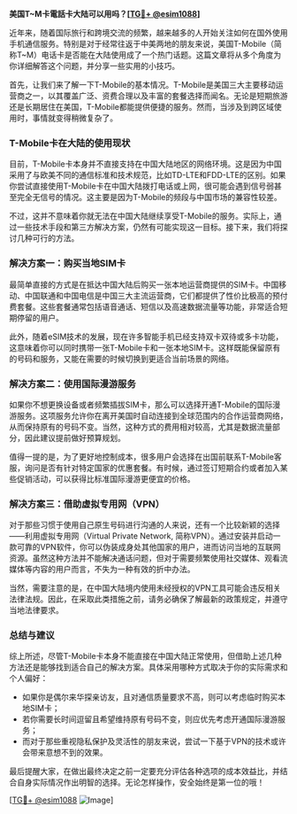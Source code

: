 **美国T~M卡電話卡大陆可以用吗？[[TG💪+ @esim1088](https://t.me/s/esim1088)]**

近年来，随着国际旅行和跨境交流的频繁，越来越多的人开始关注如何在国外使用手机通信服务。特别是对于经常往返于中美两地的朋友来说，美国T-Mobile（简称T~M）电话卡是否能在大陆使用成了一个热门话题。这篇文章将从多个角度为你详细解答这个问题，并分享一些实用的小技巧。

首先，让我们来了解一下T-Mobile的基本情况。T-Mobile是美国三大主要移动运营商之一，以其覆盖广泛、资费合理以及丰富的套餐选择而闻名。无论是短期旅游还是长期居住在美国，T-Mobile都能提供便捷的服务。然而，当涉及到跨区域使用时，事情就变得稍微复杂了。

### T-Mobile卡在大陆的使用现状

目前，T-Mobile卡本身并不直接支持在中国大陆地区的网络环境。这是因为中国采用了与欧美不同的通信标准和技术规范，比如TD-LTE和FDD-LTE的区别。如果你尝试直接使用T-Mobile卡在中国大陆拨打电话或上网，很可能会遇到信号弱甚至完全无信号的情况。这主要是因为T-Mobile的频段与中国市场的兼容性较差。

不过，这并不意味着你就无法在中国大陆继续享受T-Mobile的服务。实际上，通过一些技术手段和第三方解决方案，仍然有可能实现这一目标。接下来，我们将探讨几种可行的方法。

### 解决方案一：购买当地SIM卡

最简单直接的方式是在抵达中国大陆后购买一张本地运营商提供的SIM卡。中国移动、中国联通和中国电信是中国三大主流运营商，它们都提供了性价比极高的预付费套餐。这些套餐通常包括语音通话、短信以及高速数据流量等功能，非常适合短期停留的用户。

此外，随着eSIM技术的发展，现在许多智能手机已经支持双卡双待或多卡功能，这意味着你可以同时携带一张T-Mobile卡和一张本地SIM卡。这样既能保留原有的号码和服务，又能在需要的时候切换到更适合当前场景的网络。

### 解决方案二：使用国际漫游服务

如果你不想更换设备或者频繁插拔SIM卡，那么可以选择开通T-Mobile的国际漫游服务。这项服务允许你在离开美国时自动连接到全球范围内的合作运营商网络，从而保持原有的号码不变。当然，这种方式的费用相对较高，尤其是数据流量部分，因此建议提前做好预算规划。

值得一提的是，为了更好地控制成本，很多用户会选择在出国前联系T-Mobile客服，询问是否有针对特定国家的优惠套餐。有时候，通过签订短期合约或者加入某些促销活动，可以获得比标准国际漫游更便宜的价格。

### 解决方案三：借助虚拟专用网（VPN）

对于那些习惯于使用自己原生号码进行沟通的人来说，还有一个比较新颖的选择——利用虚拟专用网（Virtual Private Network, 简称VPN）。通过安装并启动一款可靠的VPN软件，你可以伪装成身处其他国家的用户，进而访问当地的互联网资源。虽然这种方法并不能解决通话问题，但对于需要频繁使用社交媒体、观看流媒体等内容的用户而言，不失为一种有效的折中办法。

当然，需要注意的是，在中国大陆境内使用未经授权的VPN工具可能会违反相关法律法规。因此，在采取此类措施之前，请务必确保了解最新的政策规定，并遵守当地法律要求。

### 总结与建议

综上所述，尽管T-Mobile卡本身不能直接在中国大陆正常使用，但借助上述几种方法还是能够找到适合自己的解决方案。具体采用哪种方式取决于你的实际需求和个人偏好：

- 如果你是偶尔来华探亲访友，且对通信质量要求不高，则可以考虑临时购买本地SIM卡；
- 若你需要长时间逗留且希望维持原有号码不变，则应优先考虑开通国际漫游服务；
- 而对于那些重视隐私保护及灵活性的朋友来说，尝试一下基于VPN的技术或许会带来意想不到的效果。

最后提醒大家，在做出最终决定之前一定要充分评估各种选项的成本效益比，并结合自身实际情况作出明智的选择。无论怎样操作，安全始终是第一位的哦！

[[TG💪+ @esim1088](https://t.me/s/esim1088) ![Image](https://i.postimg.cc/4NQfJmqS/Snipaste-2025-05-13-00-14-12.png)]